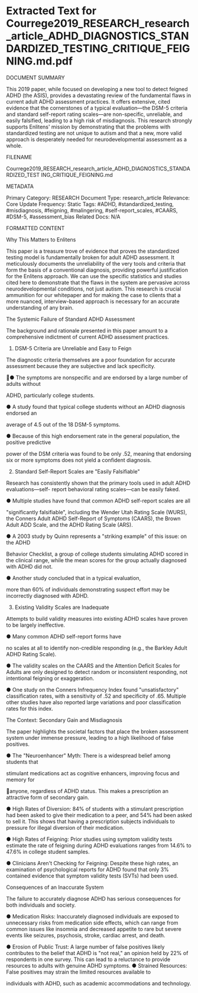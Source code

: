 # Extracted Text for Courrege2019_RESEARCH_research_article_ADHD_DIAGNOSTICS_STANDARDIZED_TESTING_CRITIQUE_FEIGNING.md.pdf

DOCUMENT SUMMARY

This 2019 paper, while focused on developing a new tool to detect feigned ADHD (the ASIS), 
provides a devastating review of the fundamental flaws in current adult ADHD assessment 
practices. It offers extensive, cited evidence that the cornerstones of a typical evaluation—the 
DSM-5 criteria and standard self-report rating scales—are non-specific, unreliable, and easily 
falsified, leading to a high risk of misdiagnosis. This research strongly supports Enlitens' mission
by demonstrating that the problems with standardized testing are not unique to autism and that 
a new, more valid approach is desperately needed for neurodevelopmental assessment as a 
whole.

FILENAME

Courrege2019_RESEARCH_research_article_ADHD_DIAGNOSTICS_STANDARDIZED_TEST
ING_CRITIQUE_FEIGNING.md

METADATA

Primary Category: RESEARCH Document Type: research_article Relevance: Core Update 
Frequency: Static Tags: #ADHD, #standardized_testing, #misdiagnosis, #feigning, 
#malingering, #self-report_scales, #CAARS, #DSM-5, #assessment_bias Related Docs: N/A

FORMATTED CONTENT

Why This Matters to Enlitens

This paper is a treasure trove of evidence that proves the standardized testing model is 
fundamentally broken for adult ADHD assessment. It meticulously documents the unreliability of
the very tools and criteria that form the basis of a conventional diagnosis, providing powerful 
justification for the Enlitens approach. We can use the specific statistics and studies cited here 
to demonstrate that the flaws in the system are pervasive across neurodevelopmental 
conditions, not just autism. This research is crucial ammunition for our whitepaper and for 
making the case to clients that a more nuanced, interview-based approach is necessary for an 
accurate understanding of any brain.

The Systemic Failure of Standard ADHD Assessment

The background and rationale presented in this paper amount to a comprehensive indictment of
current ADHD assessment practices.

1. DSM-5 Criteria are Unreliable and Easy to Feign

The diagnostic criteria themselves are a poor foundation for accurate assessment because they
are subjective and lack specificity.

● The symptoms are nonspecific and are endorsed by a large number of adults without 

ADHD, particularly college students.

● A study found that typical college students without an ADHD diagnosis endorsed an 

average of
 4.5 out of the 18 DSM-5 symptoms.

● Because of this high endorsement rate in the general population, the positive predictive 

power of the DSM criteria was found to be only
 .52, meaning that endorsing six or more symptoms does not yield a confident diagnosis.

2. Standard Self-Report Scales are "Easily Falsifiable"

Research has consistently shown that the primary tools used in adult ADHD evaluations—self-
report behavioral rating scales—can be easily faked.

● Multiple studies have found that common ADHD self-report scales are all

 "significantly falsifiable", including the Wender Utah Rating Scale (WURS), the 
Conners Adult ADHD Self-Report of Symptoms (CAARS), the Brown Adult ADD Scale, 
and the ADHD Rating Scale (ARS).

● A 2003 study by Quinn represents a "striking example" of this issue: on the ADHD 

Behavior Checklist, a group of college students simulating ADHD scored in the clinical 
range, while the mean scores for the group actually diagnosed with ADHD
 did not.

● Another study concluded that in a typical evaluation,

 more than 60% of individuals demonstrating suspect effort may be incorrectly 
diagnosed with ADHD.

3. Existing Validity Scales are Inadequate

Attempts to build validity measures into existing ADHD scales have proven to be largely 
ineffective.

● Many common ADHD self-report forms have

 no scales at all to identify non-credible responding (e.g., the Barkley Adult ADHD 
Rating Scale).

● The validity scales on the CAARS and the Attention Deficit Scales for Adults are only 
designed to detect random or inconsistent responding, not intentional feigning or 
exaggeration.

● One study on the Conners Infrequency Index found "unsatisfactory" classification rates, 
with a sensitivity of .52 and specificity of .65. Multiple other studies have also reported 
large variations and poor classification rates for this index.

The Context: Secondary Gain and Misdiagnosis

The paper highlights the societal factors that place the broken assessment system under 
immense pressure, leading to a high likelihood of false positives.

● The "Neuroenhancer" Myth: There is a widespread belief among students that 

stimulant medications act as cognitive enhancers, improving focus and memory for 

anyone, regardless of ADHD status. This makes a prescription an attractive form of 
secondary gain.

● High Rates of Diversion: 84% of students with a stimulant prescription had been asked
to give their medication to a peer, and 54% had been asked to sell it. This shows that 
having a prescription subjects individuals to pressure for illegal diversion of their 
medication.

● High Rates of Feigning: Prior studies using symptom validity tests estimate the rate of 
feigning during ADHD evaluations ranges from 14.6% to 47.6% in college student 
samples.

● Clinicians Aren't Checking for Feigning: Despite these high rates, an examination of 
psychological reports for ADHD found that only 3% contained evidence that symptom 
validity tests (SVTs) had been used.

Consequences of an Inaccurate System

The failure to accurately diagnose ADHD has serious consequences for both individuals and 
society.

● Medication Risks: Inaccurately diagnosed individuals are exposed to unnecessary risks
from medication side effects, which can range from common issues like insomnia and 
decreased appetite to rare but severe events like seizures, psychosis, stroke, cardiac 
arrest, and death.

● Erosion of Public Trust: A large number of false positives likely contributes to the belief
that ADHD is "not real," an opinion held by 22% of respondents in one survey. This can 
lead to a reluctance to provide resources to adults with genuine ADHD symptoms.
● Strained Resources: False positives may strain the limited resources available to 

individuals with ADHD, such as academic accommodations and technology.

